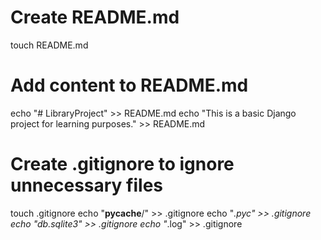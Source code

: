 # Create README.md
touch README.md

# Add content to README.md
echo "# LibraryProject" >> README.md
echo "This is a basic Django project for learning purposes." >> README.md

# Create .gitignore to ignore unnecessary files
touch .gitignore
echo "__pycache__/" >> .gitignore
echo "*.pyc" >> .gitignore
echo "db.sqlite3" >> .gitignore
echo "*.log" >> .gitignore
